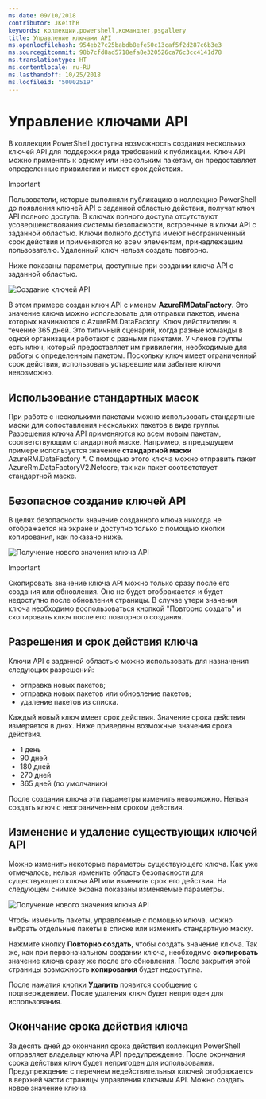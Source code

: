 ```yaml
---
ms.date: 09/10/2018
contributor: JKeithB
keywords: коллекции,powershell,командлет,psgallery
title: Управление ключами API
ms.openlocfilehash: 954eb27c25babdb8efe50c13caf5f2d287c6b3e3
ms.sourcegitcommit: 98b7cfd8ad5718efa8e320526ca76c3cc4141d78
ms.translationtype: HT
ms.contentlocale: ru-RU
ms.lasthandoff: 10/25/2018
ms.locfileid: "50002519"
---
```

# <a name="managing-api-keys"></a>Управление ключами API

В коллекции PowerShell доступна возможность создания нескольких ключей API для поддержки ряда требований к публикации. Ключ API можно применять к одному или нескольким пакетам, он предоставляет определенные привилегии и имеет срок действия.

> [!IMPORTANT]
> Пользователи, которые выполняли публикацию в коллекцию PowerShell до появления ключей API с заданной областью действия, получат ключ API полного доступа. В ключах полного доступа отсутствуют усовершенствования системы безопасности, встроенные в ключи API с заданной областью. Ключи полного доступа имеют неограниченный срок действия и применяются ко всем элементам, принадлежащим пользователю. Удаленный ключ нельзя создать повторно.

Ниже показаны параметры, доступные при создании ключа API с заданной областью.

![Создание ключей API](../../Images/PSGallery_KeyScoped.png)

В этом примере создан ключ API с именем **AzureRMDataFactory**. Это значение ключа можно использовать для отправки пакетов, имена которых начинаются с AzureRM.DataFactory. Ключ действителен в течение 365 дней. Это типичный сценарий, когда разные команды в одной организации работают с разными пакетами. У членов группы есть ключ, который предоставляет им привилегии, необходимые для работы с определенным пакетом.
Поскольку ключ имеет ограниченный срок действия, использовать устаревшие или забытые ключи невозможно.

## <a name="using-glob-patterns"></a>Использование стандартных масок

При работе с несколькими пакетами можно использовать стандартные маски для сопоставления нескольких пакетов в виде группы. Разрешения ключа API применяются ко всем новым пакетам, соответствующим стандартной маске. Например, в предыдущем примере используется значение **стандартной маски** AzureRM.DataFactory *. С помощью этого ключа можно отправить пакет AzureRm.DataFactoryV2.Netcore, так как пакет соответствует стандартной маске.

## <a name="create-api-keys-securely"></a>Безопасное создание ключей API

В целях безопасности значение созданного ключа никогда не отображается на экране и доступно только с помощью кнопки копирования, как показано ниже.

![Получение нового значения ключа API](../../Images/PSGallery_CopyCreatedKey.png)

> [!IMPORTANT]
> Скопировать значение ключа API можно только сразу после его создания или обновления. Оно не будет отображается и будет недоступно после обновления страницы. В случае утери значения ключа необходимо воспользоваться кнопкой "Повторно создать" и скопировать ключ после его повторного создания.

## <a name="key-permissions-and-expiration"></a>Разрешения и срок действия ключа

Ключи API с заданной областью можно использовать для назначения следующих разрешений:

- отправка новых пакетов;
- отправка новых пакетов или обновление пакетов;
- удаление пакетов из списка.

Каждый новый ключ имеет срок действия. Значение срока действия измеряется в днях. Ниже приведены возможные значения срока действия.

- 1 день
- 90 дней
- 180 дней
- 270 дней
- 365 дней (по умолчанию)

После создания ключа эти параметры изменить невозможно. Нельзя создать ключ с неограниченным сроком действия.

## <a name="editing-and-deleting-existing-api-keys"></a>Изменение и удаление существующих ключей API

Можно изменить некоторые параметры существующего ключа. Как уже отмечалось, нельзя изменить область безопасности для существующего ключа API или изменить срок его действия. На следующем снимке экрана показаны изменяемые параметры.

![Получение нового значения ключа API](../../Images/PSGallery_EditAPIKey.png)

Чтобы изменить пакеты, управляемые с помощью ключа, можно выбрать отдельные пакеты в списке или изменить стандартную маску.

Нажмите кнопку **Повторно создать**, чтобы создать значение ключа. Так же, как при первоначальном создании ключа, необходимо **скопировать** значение ключа сразу же после его обновления. После закрытия этой страницы возможность **копирования** будет недоступна.

После нажатия кнопки **Удалить** появится сообщение с подтверждением. После удаления ключ будет непригоден для использования.

## <a name="key-expiration"></a>Окончание срока действия ключа

За десять дней до окончания срока действия коллекция PowerShell отправляет владельцу ключа API предупреждение. После окончания срока действия ключ будет непригоден для использования. Предупреждение с перечнем недействительных ключей отображается в верхней части страницы управления ключами API. Можно создать новое значение ключа.
